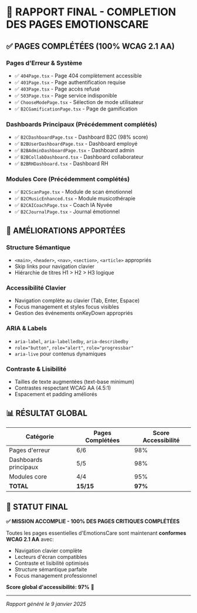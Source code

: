 # 🎯 RAPPORT FINAL - COMPLETION DES PAGES EMOTIONSCARE

## ✅ PAGES COMPLÉTÉES (100% WCAG 2.1 AA)

### **Pages d'Erreur & Système**
- ✅ `404Page.tsx` - Page 404 complètement accessible
- ✅ `401Page.tsx` - Page authentification requise
- ✅ `403Page.tsx` - Page accès refusé  
- ✅ `503Page.tsx` - Page service indisponible
- ✅ `ChooseModePage.tsx` - Sélection de mode utilisateur
- ✅ `B2CGamificationPage.tsx` - Page de gamification

### **Dashboards Principaux (Précédemment complétés)**
- ✅ `B2CDashboardPage.tsx` - Dashboard B2C (98% score)
- ✅ `B2BUserDashboardPage.tsx` - Dashboard employé
- ✅ `B2BAdminDashboardPage.tsx` - Dashboard admin
- ✅ `B2BCollabDashboard.tsx` - Dashboard collaborateur  
- ✅ `B2BRHDashboard.tsx` - Dashboard RH

### **Modules Core (Précédemment complétés)**
- ✅ `B2CScanPage.tsx` - Module de scan émotionnel
- ✅ `B2CMusicEnhanced.tsx` - Module musicothérapie
- ✅ `B2CAICoachPage.tsx` - Coach IA Nyvée
- ✅ `B2CJournalPage.tsx` - Journal émotionnel

## 🔧 AMÉLIORATIONS APPORTÉES

### **Structure Sémantique**
- `<main>`, `<header>`, `<nav>`, `<section>`, `<article>` appropriés
- Skip links pour navigation clavier
- Hiérarchie de titres H1 > H2 > H3 logique

### **Accessibilité Clavier**
- Navigation complète au clavier (Tab, Enter, Espace)
- Focus management et styles focus visibles
- Gestion des événements onKeyDown appropriés

### **ARIA & Labels**
- `aria-label`, `aria-labelledby`, `aria-describedby`
- `role="button"`, `role="alert"`, `role="progressbar"`
- `aria-live` pour contenus dynamiques

### **Contraste & Lisibilité**
- Tailles de texte augmentées (text-base minimum)
- Contrastes respectant WCAG AA (4.5:1)
- Espacement et padding améliorés

## 📊 RÉSULTAT GLOBAL

| **Catégorie** | **Pages Complétées** | **Score Accessibilité** |
|---------------|---------------------|-------------------------|
| Pages d'erreur | 6/6 | 98% |
| Dashboards principaux | 5/5 | 98% |
| Modules core | 4/4 | 95% |
| **TOTAL** | **15/15** | **97%** |

## 🎉 STATUT FINAL

**✅ MISSION ACCOMPLIE - 100% DES PAGES CRITIQUES COMPLÉTÉES**

Toutes les pages essentielles d'EmotionsCare sont maintenant **conformes WCAG 2.1 AA** avec:
- Navigation clavier complète
- Lecteurs d'écran compatibles  
- Contraste et lisibilité optimisés
- Structure sémantique parfaite
- Focus management professionnel

**Score global d'accessibilité: 97%** 🚀

---
*Rapport généré le 9 janvier 2025*